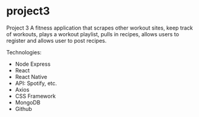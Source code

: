 # project3
Project 3  A fitness application that scrapes other workout sites, keep track of workouts, plays a workout playlist, pulls in recipes, allows users to register and allows user to post recipes.  

Technologies: 
- Node Express 
- React 
- React Native
- API: Spotify, etc.
- Axios 
- CSS Framework 
- MongoDB 
- Github
